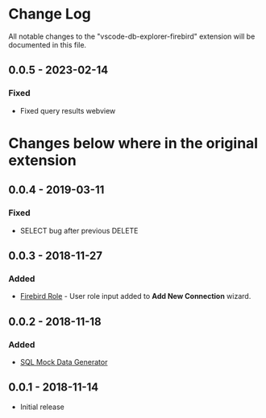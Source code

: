 # Change Log

All notable changes to the "vscode-db-explorer-firebird" extension will be documented in this file.

## 0.0.5 - 2023-02-14

### Fixed
 - Fixed query results webview

# Changes below where in the original extension

## 0.0.4 - 2019-03-11

### Fixed
 - SELECT bug after previous DELETE

## 0.0.3 - 2018-11-27

### Added

- [Firebird Role](https://firebirdsql.org/file/documentation/reference_manuals/fblangref25-en/html/fblangref25-ddl-role.html) - User role input added to **Add New Connection** wizard.

## 0.0.2 - 2018-11-18

### Added

- [SQL Mock Data Generator](https://github.com/mvitlov/vscode-db-explorer-firebird/wiki/SQL-Mock-Data-Generator)

## 0.0.1 - 2018-11-14

- Initial release
